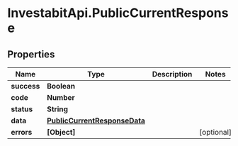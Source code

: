 # InvestabitApi.PublicCurrentResponse

## Properties
Name | Type | Description | Notes
------------ | ------------- | ------------- | -------------
**success** | **Boolean** |  | 
**code** | **Number** |  | 
**status** | **String** |  | 
**data** | [**PublicCurrentResponseData**](PublicCurrentResponseData.md) |  | 
**errors** | **[Object]** |  | [optional] 


